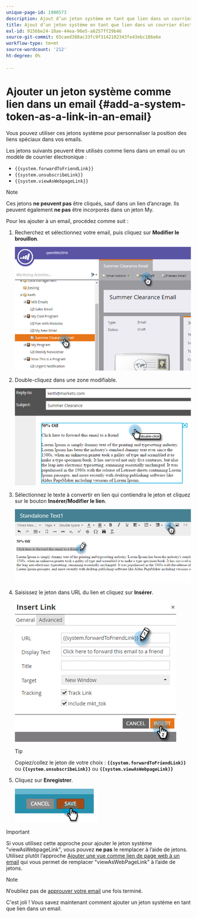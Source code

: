 ```yaml
---
unique-page-id: 1900573
description: Ajout d’un jeton système en tant que lien dans un courrier électronique - Documents Marketo - Documentation du produit
title: Ajout d’un jeton système en tant que lien dans un courrier électronique
exl-id: 9156be24-18ae-44ea-96e5-a6257ff29b46
source-git-commit: 65caed388ac33fc9f3142102343fe43ebc186e6e
workflow-type: tm+mt
source-wordcount: '212'
ht-degree: 0%

---
```


# Ajouter un jeton système comme lien dans un email {#add-a-system-token-as-a-link-in-an-email}

Vous pouvez utiliser ces jetons système pour personnaliser la position des liens spéciaux dans vos emails.

Les jetons suivants peuvent être utilisés comme liens dans un email ou un modèle de courrier électronique :

* `{{system.forwardToFriendLink}}`
* `{{system.unsubscribeLink}}`
* `{{system.viewAsWebpageLink}}`

>[!NOTE]
>
>Ces jetons **ne peuvent pas** être cliqués, sauf dans un lien d’ancrage. Ils peuvent également **ne pas** être incorporés dans un jeton My.

Pour les ajouter à un email, procédez comme suit :

1. Recherchez et sélectionnez votre email, puis cliquez sur **Modifier le brouillon**.

   ![](assets/one-1.png)

1. Double-cliquez dans une zone modifiable.

   ![](assets/two-1.png)

1. Sélectionnez le texte à convertir en lien qui contiendra le jeton et cliquez sur le bouton **Insérer/Modifier le lien**.

   ![](assets/three-1.png)

1. Saisissez le jeton dans URL du lien et cliquez sur **Insérer**.

   ![](assets/four-1.png)

   >[!TIP]
   >
   >Copiez/collez le jeton de votre choix : **`{{system.forwardToFriendLink}}`** ou **`{{system.unsubscribeLink}}`** ou **`{{system.viewAsWebpageLink}}`**

1. Cliquez sur **Enregistrer**.

   ![](assets/image2014-9-17-22-3a12-3a17.png)

>[!IMPORTANT]
>
>Si vous utilisez cette approche pour ajouter le jeton système &quot;viewAsWebpageLink&quot;, vous pouvez **ne pas** le remplacer à l’aide de jetons. Utilisez plutôt l’approche [Ajouter une vue comme lien de page web à un email](/help/marketo/product-docs/email-marketing/general/functions-in-the-editor/add-a-view-as-web-page-link-to-an-email.md) qui vous permet de remplacer &quot;viewAsWebPageLink&quot; à l’aide de jetons.

>[!NOTE]
>
>N’oubliez pas de [approuver votre email](/help/marketo/product-docs/email-marketing/general/creating-an-email/approve-an-email.md) une fois terminé.

C&#39;est joli ! Vous savez maintenant comment ajouter un jeton système en tant que lien dans un email.
